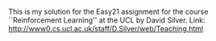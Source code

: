 This is my solution for the Easy21 assignment for the course ``Reinforcement
Learning'' at the UCL by David Silver.
Link: http://www0.cs.ucl.ac.uk/staff/D.Silver/web/Teaching.html
